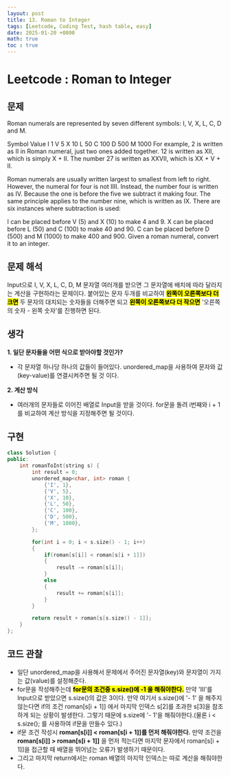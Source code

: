 ```yaml
---
layout: post
title: 13. Roman to Integer
tags: [Leetcode, Coding Test, hash table, easy]
date: 2025-01-20 +0800
math: true
toc : true
---
```


# Leetcode : Roman to Integer

## 문제 
Roman numerals are represented by seven different symbols: I, V, X, L, C, D and M.

Symbol       Value
I             1
V             5
X             10
L             50
C             100
D             500
M             1000
For example, 2 is written as II in Roman numeral, just two ones added together. 12 is written as XII, which is simply X + II. The number 27 is written as XXVII, which is XX + V + II.

Roman numerals are usually written largest to smallest from left to right. However, the numeral for four is not IIII. Instead, the number four is written as IV. Because the one is before the five we subtract it making four. The same principle applies to the number nine, which is written as IX. There are six instances where subtraction is used:

I can be placed before V (5) and X (10) to make 4 and 9. 
X can be placed before L (50) and C (100) to make 40 and 90. 
C can be placed before D (500) and M (1000) to make 400 and 900.
Given a roman numeral, convert it to an integer.

## 문제 해석
Input으로 I, V, X, L, C, D, M 문자열 여러개를 받으면 그 문자열에 배치에 따라 달라지는 계산을 구현하라는 문제이다.
붙어있는 문자 두개를 비교하여 **<mark>왼쪽이 오른쪽보다 더 크면</mark>** 두 문자의 대치되는 숫자들을 더해주면 되고 **<mark>왼쪽이 오른쪽보다 더 작으면</mark>** '오른쪽의 숫자 - 왼쪽 숫자'를 진행하면 된다.

## 생각
**1. 일단 문자들을 어떤 식으로 받아야할 것인가?**
   - 각 문자열 하나당 하나의 값들이 들어있다. unordered_map을 사용하여 문자와 값(key-value)를 연결시켜주면 될 것 이다.

**2. 계산 방식**
- 여러개의 문자들로 이어진 배열로 Input을 받을 것이다. for문을 돌려 i번째와 i + 1 를 비교하여 계산 방식을 지정해주면 될 것이다.

## 구현
```cpp
class Solution {
public:
    int romanToInt(string s) {
        int result = 0;
        unordered_map<char, int> roman {
            {'I', 1},
            {'V', 5},
            {'X', 10},
            {'L', 50},
            {'C', 100},
            {'D', 500},
            {'M', 1000},
        };

        for(int i = 0; i < s.size() - 1; i++)
        {
            if(roman[s[i]] < roman[s[i + 1]])
            {
                result -= roman[s[i]];
            }
            else
            {
                result += roman[s[i]];
            }
        }

        return result + roman[s[s.size() - 1]];
    }
};
```

## 코드 관찰
- 일단 unordered_map을 사용해서 문제에서 주어진 문자열(key)와 문자열이 가지는 값(value)를 설정해준다.
- for문을 작성해주는데 **<mark>for문의 조건중 s.size()에 -1 을 해줘야한다.</mark>** 만약 'III'를 Input으로 받았으면 s.size()의 값은 3이다. 만약 여기서 s.size()에 '- 1' 을 해주지 않는다면 if의 조건 roman[s[i + 1]] 에서 마지막 인덱스 s[2]를 초과한 s[3]을 참조하게 되는 상황이 발생한다. 그렇기 때문에 s.size에 '- 1'을 해줘야한다.(물론 i < s.size(); 를 사용하여 if문을 만들수 있다.)
- if문 조건 작성시 **roman[s[i]] < roman[s[i + 1]]를 먼저 해줘야한다.** 만약 조건을 **roman[s[i]] > roman[s[i + 1]]** 을 먼저 적는다면 마지막 문자에서 roman[s[i + 1]]을 접근할 때 배열을 뛰어넘는 오류가 발생하기 때문이다.
- 그리고 마지막 return에서는 roman 배열의 마지막 인덱스는 따로 계산을 해줘야한다.

